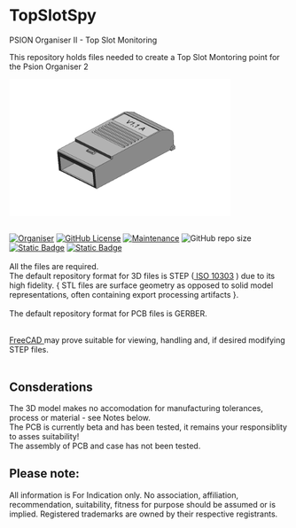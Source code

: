# TopSlotSpy
PSION Organiser II - Top Slot Monitoring

This repository holds files needed to create a Top Slot Montoring point for the Psion Organiser 2
<div align="center">
  <div style="display: flex; align-items: flex-start;">
    
  <img src="https://github.com/nofitnessforpurpose/Data-Pack-2/blob/main/images/2024-09-12%20-%20Data%20Pack%20Case%202002.png?raw=true" width="400px" alt="PSION Organiser II Top Slot Case. Image copyright (c) 10 August 2024 nofitnessforpurpose All Rights Reserved">
  </div>
</div>
<BR>

[![Organiser](https://img.shields.io/badge/gadget-Organiser_II-blueviolet.svg?%3D&style=flat-square)]([https://en.wikipedia.org/wiki/Psion_Organiser])
[![GitHub License](https://img.shields.io/github/license/nofitnessforpurpose/Data-Pack-2?style=flat-square)](https://github.com/nofitnessforpurpose/Data-Pack-2/blob/main/LICENSE) 
[![Maintenance](https://img.shields.io/badge/maintained%3F-yes-green.svg?style=flat-square)](https://github.com/nofitnessforpurpose/DataPak/graphs/commit-activity)
![GitHub repo size](https://img.shields.io/github/repo-size/nofitnessforpurpose/Data-Pack-2?style=flat-square)
[![Static Badge](https://img.shields.io/badge/format-STEP%20Solid%20Model-blue)](https://en.wikipedia.org/wiki/ISO_10303)
[![Static Badge](https://img.shields.io/badge/format-GERBER%20PCB-blue)](https://en.wikipedia.org/wiki/ISO_10303)
<br>  
  All the files are required.  <br>
  The default repository format for 3D files is STEP (<a target="_blank" rel="noopener noreferrer" href="https://en.wikipedia.org/wiki/ISO_10303"> ISO 10303</a> ) due to its high fidelity.  { STL files are surface geometry as opposed to solid model representations, often containing export processing artifacts }. 
<br>  
  The default repository format for PCB files is GERBER.
<br>

<br>  
<a target="_blank" rel="noopener noreferrer" href="https://www.freecad.org/" > FreeCAD </a> may prove suitable for viewing, handling and, if desired modifying STEP files.
<br>
<br>

## Consderations
The 3D model makes no accomodation for manufacturing tolerances, process or material - see Notes below.  
The PCB is currently beta and has been tested, it remains your responsiblity to asses suitability!  
The assembly of PCB and case has not been tested.  

## Please note:  
All information is For Indication only.
No association, affiliation, recommendation, suitability, fitness for purpose should be assumed or is implied.
Registered trademarks are owned by their respective registrants.
